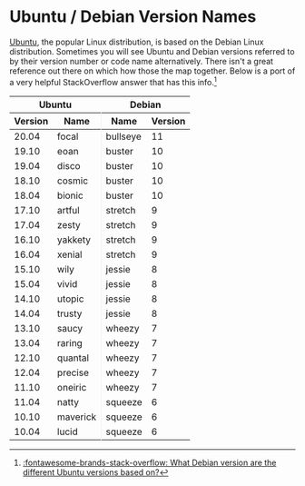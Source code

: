 # Ubuntu / Debian Version Names

[Ubuntu][2], the popular Linux distribution, is based on the Debian Linux distribution.  Sometimes you will see Ubuntu and Debian versions referred to by their version number or code name alternatively.  There isn't a great reference out there on which how those the map together.  Below is a port of a very helpful StackOverflow answer that has this info.[^1]

<table>
    <thead>
        <tr>
            <th colspan="2" class="super-thead">Ubuntu</th>
            <th colspan="2" class="super-thead">Debian</th>
        </tr>
        <tr class="sub">
            <th>Version</th>
            <th>Name</th>
            <th>Name</th>
            <th>Version</th>
        </tr>
    </thead>
    <tbody>
<tr><td>20.04</td><td>focal      </td><td>bullseye</td><td>11</td></tr> 
<tr><td>19.10</td><td>eoan       </td><td>buster  </td><td>10</td></tr> 
<tr><td>19.04</td><td>disco      </td><td>buster  </td><td>10</td></tr>
<tr><td>18.10</td><td>cosmic     </td><td>buster  </td><td>10</td></tr>
<tr><td>18.04</td><td>bionic     </td><td>buster  </td><td>10</td></tr>
<tr><td>17.10</td><td>artful     </td><td>stretch </td><td>9</td></tr>  
<tr><td>17.04</td><td>zesty      </td><td>stretch </td><td>9</td></tr>
<tr><td>16.10</td><td>yakkety    </td><td>stretch </td><td>9</td></tr>
<tr><td>16.04</td><td>xenial     </td><td>stretch </td><td>9</td></tr>
<tr><td>15.10</td><td>wily       </td><td>jessie  </td><td>8</td></tr>  
<tr><td>15.04</td><td>vivid      </td><td>jessie  </td><td>8</td></tr>
<tr><td>14.10</td><td>utopic     </td><td>jessie  </td><td>8</td></tr>
<tr><td>14.04</td><td>trusty     </td><td>jessie  </td><td>8</td></tr>
<tr><td>13.10</td><td>saucy      </td><td>wheezy  </td><td>7</td></tr>  
<tr><td>13.04</td><td>raring     </td><td>wheezy  </td><td>7</td></tr>
<tr><td>12.10</td><td>quantal    </td><td>wheezy  </td><td>7</td></tr>
<tr><td>12.04</td><td>precise    </td><td>wheezy  </td><td>7</td></tr>
<tr><td>11.10</td><td>oneiric    </td><td>wheezy  </td><td>7</td></tr>
<tr><td>11.04</td><td>natty      </td><td>squeeze </td><td>6</td></tr>  
<tr><td>10.10</td><td>maverick   </td><td>squeeze </td><td>6</td></tr>
<tr><td>10.04</td><td>lucid      </td><td>squeeze </td><td>6</td></tr>
</tbody>
</table>
<style>
    table tbody tr td:nth-child(2),
    table thead tr.sub th:nth-child(2){border-right:1px solid #Efefef !important}
</style>

[1]: https://askubuntu.com/a/445496/1012845
[2]: https://en.wikipedia.org/wiki/Ubuntu


[^1]: [:fontawesome-brands-stack-overflow: What Debian version are the different Ubuntu versions based on?][1]